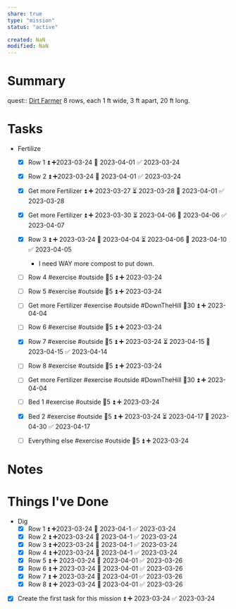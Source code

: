 ```yaml
---
share: true
type: "mission"
status: "active"

created: NaN 
modified: NaN
---
```

 
# Summary
quest:: [Dirt Farmer](./Dirt%20Farmer.md)
8 rows, each 1 ft wide, 3 ft apart, 20 ft long.  
# Tasks


- Fertilize
	- [x] Row 1 ⏫ ➕2023-03-24 📅 2023-04-01 ✅ 2023-03-24
	- [x] Row 2 ⏫ ➕2023-03-24 📅 2023-04-01 ✅ 2023-03-24
	- [x] Get more Fertilizer ⏫ ➕ 2023-03-27 ⏳ 2023-03-28 📅 2023-04-01 ✅ 2023-03-28

	- [x] Get more Fertilizer ⏫ ➕ 2023-03-30 ⏳ 2023-04-06 📅 2023-04-06 ✅ 2023-04-07
	- [x] Row 3 ⏫ ➕ 2023-03-24 🛫 2023-04-04 ⏳ 2023-04-06 📅 2023-04-10 ✅ 2023-04-05
		- I need WAY more compost to put down.
	- [ ] Row 4 #exercise #outside 🥄5 ⏫ ➕ 2023-03-24
	- [ ] Row 5 #exercise #outside  🥄5 ⏫ ➕ 2023-03-24 
	- [ ] Get more Fertilizer #exercise #outside #DownTheHill 🥄30 ⏫ ➕ 2023-04-04 
	- [ ] Row 6 #exercise #outside  🥄5 ⏫ ➕ 2023-03-24 
	- [x] Row 7 #exercise #outside  🥄5 ⏫ ➕ 2023-03-24 ⏳ 2023-04-15 📅 2023-04-15 ✅ 2023-04-14
	- [ ] Row 8 #exercise #outside 🥄5 ⏫ ➕ 2023-03-24 
	- [ ] Get more Fertilizer #exercise #outside #DownTheHill 🥄30 ⏫ ➕ 2023-04-04 
	- [ ] Bed 1 #exercise #outside   🥄5 ⏫ ➕ 2023-03-24 
	- [x] Bed 2 #exercise #outside 🥄5 ⏫ ➕ 2023-03-24 ⏳ 2023-04-17 📅 2023-04-30 ✅ 2023-04-17
	- [ ] Everything else #exercise #outside 🥄5 ⏫ ➕ 2023-03-24 
# Notes

# Things I've Done
- Dig
	- [x] Row 1 ⏫ ➕2023-03-24 📅 2023-04-1 ✅ 2023-03-24
	- [x] Row 2 ⏫ ➕2023-03-24 📅 2023-04-1 ✅ 2023-03-24
	- [x] Row 3 ⏫ ➕2023-03-24 📅 2023-04-1 ✅ 2023-03-24
	- [x] Row 4 ⏫ ➕2023-03-24 📅 2023-04-1 ✅ 2023-03-24
	- [x] Row 5 ⏫ ➕ 2023-03-24 📅 2023-04-01 ✅ 2023-03-26
	- [x] Row 6 ⏫ ➕ 2023-03-24 📅 2023-04-01 ✅ 2023-03-26
	- [x] Row 7 ⏫ ➕ 2023-03-24 📅 2023-04-01 ✅ 2023-03-26
	- [x] Row 8 ⏫ ➕ 2023-03-24 📅 2023-04-01 ✅ 2023-03-26
- [x] Create the first task for this mission ⏫ ➕ 2023-03-24 ✅ 2023-03-24
